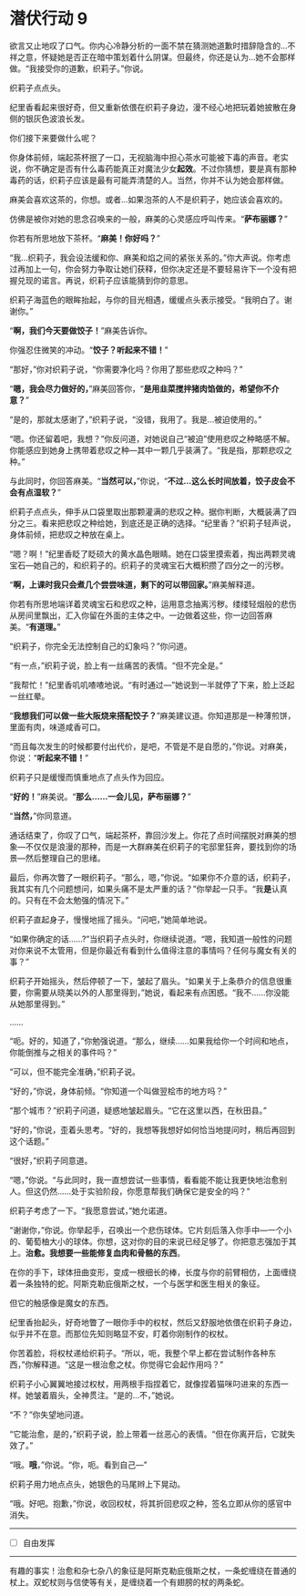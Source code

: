 # 潜伏行动 9

欲言又止地叹了口气。你内心冷静分析的一面不禁在猜测她道歉时措辞隐含的...不祥之意，怀疑她是否正在暗中策划着什么阴谋。但最终，你还是认为...她不会那样做。“我接受你的道歉，织莉子。”你说。

织莉子点点头。

纪里香看起来很好奇，但又重新依偎在织莉子身边，漫不经心地把玩着她披散在身侧的银灰色波浪长发。

你们接下来要做什么呢？

你身体前倾，端起茶杯抿了一口，无视脑海中担心茶水可能被下毒的声音。老实说，你不确定是否有什么毒药能真正对魔法少女**起效**。不过你猜想，要是真有那种毒药的话，织莉子应该是最有可能弄清楚的人。当然，你并不认为她会那样做。

麻美会喜欢这茶的，你想。或者...如果泡茶的人不是织莉子，她应该会喜欢的。

仿佛是被你对她的思念召唤来的一般，麻美的心灵感应呼叫传来。“**萨布丽娜？**”

你若有所思地放下茶杯。“**麻美！你好吗？**”

“我...织莉子，我会设法缓和你、麻美和焰之间的紧张关系的。”你大声说。你考虑过再加上一句，你会努力争取让她们获释，但你决定还是不要轻易许下一个没有把握兑现的诺言。再说，织莉子应该能猜到你的意思。

织莉子海蓝色的眼眸抬起，与你的目光相遇，缓缓点头表示接受。“我明白了。谢谢你。”  

“**啊，我们今天要做饺子！**”麻美告诉你。

你强忍住微笑的冲动。“**饺子？听起来不错！**”

“那好，”你对织莉子说，“你需要净化吗？你用了那些悲叹之种吗？”

“**嗯，我会尽力做好的，**”麻美回答你，“**是用韭菜搅拌猪肉馅做的，希望你不介意？**”

“是的，那就太感谢了，”织莉子说，“没错，我用了。我是...被迫使用的。”  

“嗯。你还留着吧，我想？”你反问道，对她说自己“被迫”使用悲叹之种略感不解。你能感应到她身上携带着悲叹之种—其中一颗几乎装满了。“我是指，那颗悲叹之种。”

与此同时，你回答麻美。“**当然可以，**”你说，“**不过...这么长时间放着，饺子皮会不会有点湿软？**”

织莉子点点头，伸手从口袋里取出那颗灌满的悲叹之种。据你判断，大概装满了四分之三。看来把悲叹之种给她，到底还是正确的选择。“纪里香？”织莉子轻声说，身体前倾，把悲叹之种放在桌上。

“嗯？啊！”纪里香眨了眨硕大的黄水晶色眼睛。她在口袋里摸索着，掏出两颗灵魂宝石—她自己的，和织莉子的。织莉子的灵魂宝石大概积攒了四分之一的污秽。

“**啊，上课时我只会煮几个尝尝味道，剩下的可以带回家。**”麻美解释道。

你若有所思地端详着灵魂宝石和悲叹之种，运用意念抽离污秽。缕缕轻烟般的悲伤从房间里飘出，汇入你留在外面的主体之中。一边做着这些，你一边回答麻美。“**有道理。**”

“织莉子，你完全无法控制自己的幻象吗？”你问道。

“有一点，”织莉子说，脸上有一丝痛苦的表情。“但不完全是。”

“我帮忙！”纪里香叽叽喳喳地说。“有时通过—”她说到一半就停了下来，脸上泛起一丝红晕。

“**我想我们可以做一些大阪烧来搭配饺子？**”麻美建议道。你知道那是一种薄煎饼，里面有肉，味道咸香可口。

“而且每次发生的时候都要付出代价，是吧，不管是不是自愿的，”你说。对麻美，你说：“**听起来不错！**”

织莉子只是缓慢而慎重地点了点头作为回应。

“**好的！**”麻美说。“**那么……一会儿见，萨布丽娜？**”

“**当然，**”你同意道。

通话结束了，你叹了口气，端起茶杯，靠回沙发上。你花了点时间摆脱对麻美的想象—不仅仅是浪漫的那种，而是一大群麻美在织莉子的宅邸里狂奔，要找到你的场景—然后整理自己的思绪。

最后，你再次瞥了一眼织莉子。“那么，嗯，”你说。“如果你不介意的话，织莉子，我其实有几个问题想问，如果头痛不是太严重的话？”你举起一只手。“我**是**认真的。只有在不会太勉强的情况下。”

织莉子直起身子，慢慢地摇了摇头。“问吧，”她简单地说。

“如果你确定的话……?”当织莉子点头时，你继续说道。“嗯，我知道一般性的问题对你来说不太管用，但是你最近有看到什么值得注意的事情吗？任何与魔女有关的事？”

织莉子开始摇头，然后停顿了一下，皱起了眉头。“如果关于上条恭介的信息很重要，你需要从晓美以外的人那里得到，”她说，看起来有点困惑。“我不……你没能从她那里得到。”

……

“呃。好的，知道了，”你勉强说道。“那么，继续……如果我给你一个时间和地点，你能倒推与之相关的事件吗？”

“可以，但不能完全准确，”织莉子说。

“好的，”你说，身体前倾。“你知道一个叫做翌桧市的地方吗？”

“那个城市？”织莉子问道，疑惑地皱起眉头。“它在这里以西，在秋田县。”

“好的，”你说，歪着头思考。“好的，我想等我想好如何恰当地提问时，稍后再回到这个话题。”

“很好，”织莉子同意道。

“嗯，”你说。“与此同时，我一直想尝试一些事情，看看能不能让我更快地治愈别人。但这仍然……处于实验阶段，你愿意帮我们确保它是安全的吗？”

织莉子考虑了一下。“我愿意尝试，”她允诺道。

“谢谢你，”你说。你举起手，召唤出一个悲伤球体。它片刻后落入你手中—一个小的、葡萄柚大小的球体。你想，这对你的目的来说已经足够了。你把意志强加于其上。**治愈。我想要一些能修复血肉和骨骼的东西**。

在你的手下，球体扭曲变形，变成一根细长的棒，长度与你的前臂相仿，上面缠绕着一条独特的蛇。阿斯克勒庇俄斯之杖，一个与医学和医生相关的象征。

但它的触感像是魔女的东西。

纪里香抬起头，好奇地瞥了一眼你手中的权杖，然后又舒服地依偎在织莉子身边，似乎并不在意。而那位先知则略显不安，盯着你刚制作的权杖。

你苦着脸，将权杖递给织莉子。“所以，呃，我整个早上都在尝试制作各种东西，”你解释道。“这是一根治愈之杖。你觉得它会起作用吗？”

织莉子小心翼翼地接过权杖，用两根手指捏着它，就像捏着猫咪叼进来的东西一样。她皱着眉头，全神贯注。“是的...不，”她说。

“不？”你失望地问道。

“它能治愈，是的，”织莉子说，脸上带着一丝恶心的表情。“但在你离开后，它就失效了。”

“哦。**哦**，”你说。“你，呃。看到自己—”

织莉子用力地点点头，她银色的马尾辫上下晃动。

“哦。好吧。抱歉，”你说，收回权杖，将其折回悲叹之种，签名立即从你的感官中消失。

---

- [ ] 自由发挥

---

有趣的事实！治愈和杂七杂八的象征是阿斯克勒庇俄斯之杖，一条蛇缠绕在普通的杖上。双蛇杖则与信使等有关，是缠绕着一个有翅膀的杖的两条蛇。
